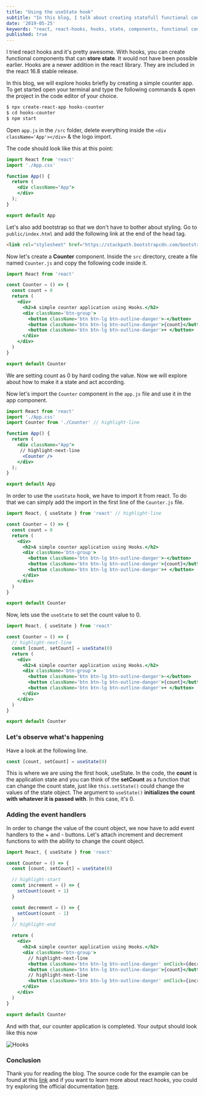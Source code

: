 ```yaml
---
title: "Using the useState hook"
subtitle: "In this blog, I talk about creating statefull functional components with hooks."
date: '2019-05-25'
keywords: "react, react-hooks, hooks, state, components, functional components, useState"
published: true
---
```


I tried react hooks and it's pretty awesome. With hooks, you can create functional components that can **store state**. It would not have been possible earlier. Hooks are a newer addition in the react library. They are included in the react 16.8 stable release.

In this blog, we will explore hooks briefly by creating a simple counter app. To get started open your terminal and type the following commands & open the project in the code editor of your choice.

```bash
$ npx create-react-app hooks-counter
$ cd hooks-counter
$ npm start
```

Open `app.js` in the `/src` folder, delete everything inside the `<div className='App'></div>` & the logo import.

The code should look like this at this point:
```jsx
import React from 'react'
import './App.css'

function App() {
  return (
    <div className="App">
    </div>
  );
}

export default App
```

Let's also add bootstrap so that we don't have to bother about styling. Go to `public/index.html` and add the following link at the end of the head tag.

```html
<link rel="stylesheet" href="https://stackpath.bootstrapcdn.com/bootstrap/4.3.1/css/bootstrap.min.css">
```

Now let's create a **Counter** component. Inside the `src` directory, create a file named `Counter.js` and copy the following code inside it.

```jsx
import React from 'react'

const Counter = () => {
  const count = 0
  return (
    <div>
      <h2>A simple counter application using Hooks.</h2>
      <div className='btn-group'>
        <button className='btn btn-lg btn-outline-danger'>-</button>
        <button className='btn btn-lg btn-outline-danger'>{count}</button>
        <button className='btn btn-lg btn-outline-danger'>+ </button>
      </div>
    </div>
  )
}

export default Counter
```

We are setting count as 0 by hard coding the value. Now we will explore about how to make it a state and act according.

Now let's import the `Counter` component in the `app.js` file and use it in the app component.

```jsx
import React from 'react'
import './App.css'
import Counter from './Counter' // highlight-line

function App() {
  return (
    <div className="App">
     // highlight-next-line
      <Counter />
    </div>
  );
}

export default App
```


In order to use the ` useState ` hook, we have to import it from react. To do that we can simply add the import in the first line of the ` Counter.js ` file.

```jsx
import React, { useState } from 'react' // highlight-line

const Counter = () => {
  const count = 0
  return (
    <div>
      <h2>A simple counter application using Hooks.</h2>
      <div className='btn-group'>
        <button className='btn btn-lg btn-outline-danger'>-</button>
        <button className='btn btn-lg btn-outline-danger'>{count}</button>
        <button className='btn btn-lg btn-outline-danger'>+ </button>
      </div>
    </div>
  )
}

export default Counter

```
Now, lets use the `useState` to set the count value to 0.

```jsx
import React, { useState } from 'react'

const Counter = () => {
  // highlight-next-line
  const [count, setCount] = useState(0)
  return (
    <div>
      <h2>A simple counter application using Hooks.</h2>
      <div className='btn-group'>
        <button className='btn btn-lg btn-outline-danger'>-</button>
        <button className='btn btn-lg btn-outline-danger'>{count}</button>
        <button className='btn btn-lg btn-outline-danger'>+ </button>
      </div>
    </div>
  )
}

export default Counter
```

### Let's observe what's happening
Have a look at the following line.
```jsx
const [count, setCount] = useState(0)
```

This is where we are using the first hook, useState. In the code, the **count** is the application state and you can think of the **setCount** as a function that can change the count state, just like `this.setState()` could change the values of the state object. The argument to `useState()` **initializes the count with whatever it is passed with**. In this case, it's 0.

### Adding the event handlers
In order to change the value of the count object, we now have to add event handlers to the + and - buttons. Let's attach increment and decrement functions to with the ability to change the count object.

```jsx
import React, { useState } from 'react'

const Counter = () => {
  const [count, setCount] = useState(0)

  // highlight-start
  const increment = () => {
    setCount(count + 1)
  }

  const decrement = () => {
    setCount(count - 1)
  }
  // highlight-end

  return (
    <div>
      <h2>A simple counter application using Hooks.</h2>
      <div className='btn-group'>
        // highlight-next-line
        <button className='btn btn-lg btn-outline-danger' onClick={decrement}>-</button>
        <button className='btn btn-lg btn-outline-danger'>{count}</button>
        // highlight-next-line
        <button className='btn btn-lg btn-outline-danger' onClick={increment}>+</button>
      </div>
    </div>
  )
}

export default Counter
```

And with that, our counter application is completed. Your output should look like this now

![Hooks](./images/hooks.png)
<br>
### Conclusion
Thank you for reading the blog. The source code for the example can be found at this [link](https://github.com/Prashant-Acharya/hooks-counter) and if you want to learn more about react hooks, you could try exploring the official documentation [here](https://reactjs.org/docs/hooks-intro.html). 

